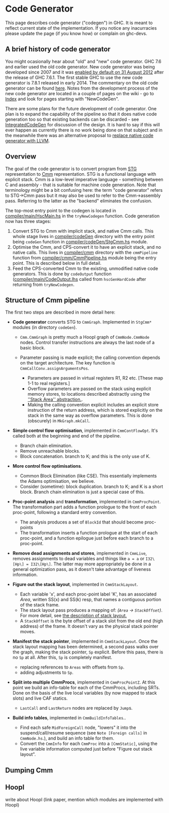 # Code Generator


This page describes code generator ("codegen") in GHC. It is meant to reflect current state of the implementation. If you notice any inacurracies please update the page (if you know how) or complain on ghc-devs.

## A brief history of code generator


You might ocasionally hear about "old" and "new" code generator. GHC 7.6 and earlier used the old code generator. New code generator was being developed since 2007 and it was [enabled by default on 31 August 2012](/trac/ghc/changeset/832077ca5393d298324cb6b0a2cb501e27209768/ghc) after the release of GHC 7.6.1. The first stable GHC to use the new code generator is 7.8.1 released in early 2014. The commentary on the old code generator can be found [here](commentary/compiler/old-code-gen). Notes from the development process of the new code generator are located in a couple of pages on the wiki - go to [Index](title-index) and look for pages starting with "NewCodeGen".


There are some plans for the future development of code generator. One plan is to expand the capability of the pipeline so that it does native code generation too so that existing backends can be discarded - see [IntegratedCodeGen](commentary/compiler/integrated-code-gen) for discussion of the design. It is hard to say if this will ever happen as currently there is no work being done on that subject and in the meanwhile there was an alternative proposal to [replace native code generator with LLVM](commentary/compiler/backends/llvm/replacing-ncg).

## Overview


The goal of the code generator is to convert program from [STG](commentary/compiler/generated-code) representation to [Cmm](commentary/compiler/cmm-type) representation. STG is a functional language with explicit stack. Cmm is a low-level imperative language - something between C and assembly - that is suitable for machine code generation. Note that terminology might be a bit confusing here: the term "code generator" refers to STG-\>Cmm pass but it may also be used to refer to the Cmm-\>assembly pass. Referring to the latter as the "backend" eliminates the confusion.


The top-most entry point to the codegen is located in [compiler/main/HscMain.hs](/trac/ghc/browser/ghc/compiler/main/HscMain.hs) in the `tryNewCodegen` function. Code generation now has three stages:

1. Convert STG to Cmm with implicit stack, and native Cmm calls. This whole stage lives in [compiler/codeGen](/trac/ghc/browser/ghc/compiler/codeGen) directory with the entry point being `codeGen` function in [compiler/codeGen/StgCmm.hs](/trac/ghc/browser/ghc/compiler/codeGen/StgCmm.hs) module.
1. Optimise the Cmm, and CPS-convert it to have an explicit stack, and no native calls. This lives in [compiler/cmm](/trac/ghc/browser/ghc/compiler/cmm) directory with the `cmmPipeline` function from [compiler/cmm/CmmPipeline.hs](/trac/ghc/browser/ghc/compiler/cmm/CmmPipeline.hs) module being the entry point. This is described below in full detail.
1. Feed the CPS-converted Cmm to the existing, unmodified native code generators. This is done by `codeOutput` function ([compiler/main/CodeOutput.lhs](/trac/ghc/browser/ghc/compiler/main/CodeOutput.lhs) called from `hscGenHardCode` after returning from `tryNewCodegen`.

## Structure of Cmm pipeline


The first two steps are described in more detail here:

- **Code generator** converts STG to `CmmGraph`.  Implemented in `StgCmm*` modules (in directory `codeGen`). 

  - `Cmm.CmmGraph` is pretty much a Hoopl graph of `CmmNode.CmmNode` nodes. Control transfer instructions are always the last node of a basic block.
  - Parameter passing is made explicit; the calling convention depends on the target architecture.  The key function is `CmmCallConv.assignArgumentsPos`. 

    - Parameters are passed in virtual registers R1, R2 etc. \[These map 1-1 to real registers.\] 
    - Overflow parameters are passed on the stack using explicit memory stores, to locations described abstractly using the [''Stack Area'' abstraction.](commentary/compiler/stack-areas).   
    - Making the calling convention explicit includes an explicit store instruction of the return address, which is stored explicitly on the stack in the same way as overflow parameters. This is done (obscurely) in `MkGraph.mkCall`.

- **Simple control flow optimisation**, implemented in `CmmContFlowOpt`.  It's called both at the beginning and end of the pipeline.

  - Branch chain elimination.
  - Remove unreachable blocks.
  - Block concatenation.  branch to K; and this is the only use of K.  

- **More control flow optimisations**.

  - Common Block Elimination (like CSE). This essentially implements the Adams optimisation, we believe.
  - Consider (sometime): block duplication.  branch to K; and K is a short block.  Branch chain elimination is just a special case of this.

- **Proc-point analysis** and **transformation**, implemented in `CmmProcPoint`. The transformation part adds a function prologue to the front of each proc-point, following a standard entry convention.

  - The analysis produces a set of `BlockId` that should become proc-points
  - The transformation inserts a function prologue at the start of each proc-point, and a function epilogue just before each branch to a proc-point.

- **Remove dead assignments and stores**, implemented in `CmmLive`, removes assignments to dead variables and things like ``a = a`` or ``I32\[Hp\] = I32\[Hp\]``. The latter may more appropriately be done in a general optimization pass, as it doesn't take advantage of liveness information.

- **Figure out the stack layout**, implemented in `CmmStackLayout`.

  - Each variable 'x', and each proc-point label 'K', has an associated *Area*, written SS(x) and SS(k) resp, that names a contiguous portion of the stack frame.  
  - The stack layout pass produces a mapping of: *(`Area` -\> `StackOffset`)*. For more detail, see [the description of stack layout.](commentary/compiler/stack-areas#laying-out-the-stack)
  - A `StackOffset` is the byte offset of a stack slot from the old end (high address) of the frame.  It doesn't vary as the physical stack pointer moves.

- **Manifest the stack pointer**, implemented in `CmmStackLayout`.  Once the stack layout mapping has been determined, a second pass walks over the graph, making the stack pointer, `Sp` explicit. Before this pass, there is no `Sp` at all.  After this, `Sp` is completely manifest.

  - replacing references to `Areas` with offsets from `Sp`.
  - adding adjustments to `Sp`.

- **Split into multiple CmmProcs**, implemented in `CmmProcPointZ`.  At this point we build an info-table for each of the CmmProcs, including SRTs.  Done on the basis of the live local variables (by now mapped to stack slots) and live CAF statics.

  - `LastCall` and `LastReturn` nodes are replaced by `Jump`s.

- **Build info tables**, implemented in `CmmBuildInfoTables`..  

  - Find each safe `MidForeignCall` node, "lowers" it into the suspend/call/resume sequence (see `Note [Foreign calls]` in `CmmNode.hs`.), and build an info table for them.
  - Convert the `CmmInfo` for each `CmmProc` into a `[CmmStatic]`, using the live variable information computed just before "Figure out stack layout".  

## Dumping Cmm

## Hoopl


write about Hoopl (link paper, mention which modules are implemented with Hoopl)
